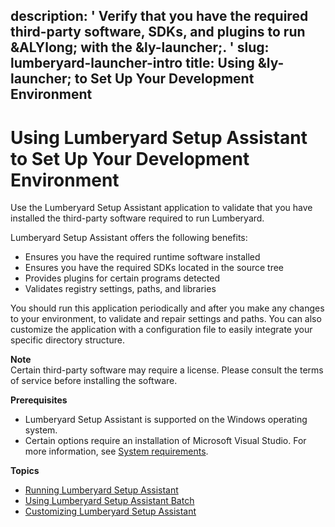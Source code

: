 description: ' Verify that you have the required third-party software, SDKs, and plugins
  to run &ALYlong; with the &ly-launcher;. '
slug: lumberyard-launcher-intro
title: Using &ly-launcher; to Set Up Your Development Environment
---
# Using Lumberyard Setup Assistant to Set Up Your Development Environment<a name="lumberyard-launcher-intro"></a>

Use the Lumberyard Setup Assistant application to validate that you have installed the third\-party software required to run Lumberyard\.

Lumberyard Setup Assistant offers the following benefits:
+ Ensures you have the required runtime software installed
+ Ensures you have the required SDKs located in the source tree
+ Provides plugins for certain programs detected
+ Validates registry settings, paths, and libraries

You should run this application periodically and after you make any changes to your environment, to validate and repair settings and paths\. You can also customize the application with a configuration file to easily integrate your specific directory structure\.

**Note**  
Certain third\-party software may require a license\. Please consult the terms of service before installing the software\.

**Prerequisites**
+ Lumberyard Setup Assistant is supported on the Windows operating system\.
+ Certain options require an installation of Microsoft Visual Studio\. For more information, see [System requirements](setting-up-system-requirements.md)\.

**Topics**
+ [Running Lumberyard Setup Assistant](lumberyard-launcher-using.md)
+ [Using Lumberyard Setup Assistant Batch](lumberyard-launcher-batch-using.md)
+ [Customizing Lumberyard Setup Assistant](lumberyard-launcher-customizing.md)